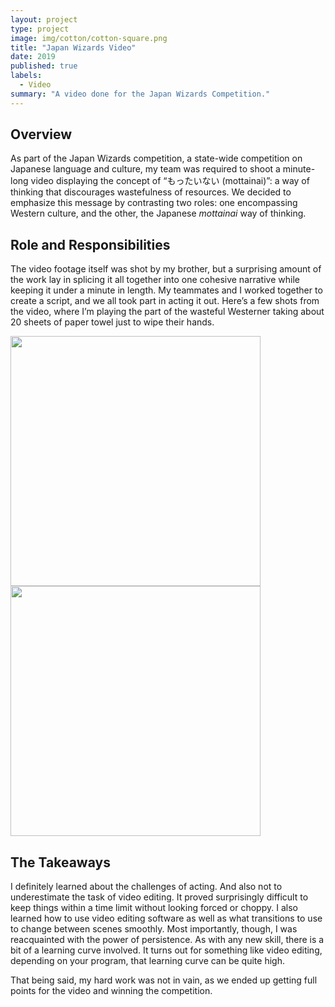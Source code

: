 ```yaml
---
layout: project
type: project
image: img/cotton/cotton-square.png
title: "Japan Wizards Video"
date: 2019
published: true
labels:
  - Video
summary: "A video done for the Japan Wizards Competition."
---
```


## Overview
As part of the Japan Wizards competition, a state-wide competition on Japanese language and culture, my team was required to shoot a minute-long video displaying the concept of “もったいない (mottainai)”: a way of thinking that discourages wastefulness of resources. We decided to emphasize this message by contrasting two roles: one encompassing Western culture, and the other, the Japanese _mottainai_ way of thinking. 

## Role and Responsibilities
The video footage itself was shot by my brother, but a surprising amount of the work lay in splicing it all together into one cohesive narrative while keeping it under a minute in length. My teammates and I worked together to create a script, and we all took part in acting it out. Here’s a few shots from the video, where I’m playing the part of the wasteful Westerner taking about 20 sheets of paper towel just to wipe their hands. 

<img class="img-fluid" width="400px" src="https://github.com/amkanesh/amkanesh.github.io/blob/21813229d1c929005d995a49c2c03b93a93b282f/img/wizards/Screenshot_20230202_082056.png">
<img class="img-fluid" width="400px" src="https://github.com/amkanesh/amkanesh.github.io/blob/21813229d1c929005d995a49c2c03b93a93b282f/img/wizards/Screenshot_20230202_082221.png">

## The Takeaways
I definitely learned about the challenges of acting. And also not to underestimate the task of video editing. It proved surprisingly difficult to keep things within a time limit without looking forced or choppy. I also learned how to use video editing software as well as what transitions to use to change between scenes smoothly. Most importantly, though, I was reacquainted with the power of persistence. As with any new skill, there is a bit of a learning curve involved. It turns out for something like video editing, depending on your program, that learning curve can be quite high. 

That being said, my hard work was not in vain, as we ended up getting full points for the video and winning the competition.

